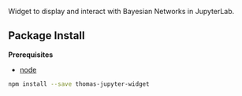 Widget to display and interact with Bayesian Networks in JupyterLab.

Package Install
---------------

**Prerequisites**
- [node](http://nodejs.org/)

```bash
npm install --save thomas-jupyter-widget
```
